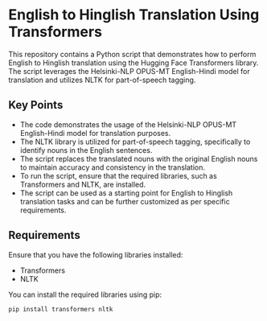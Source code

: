 # English to Hinglish Translation Using Transformers

This repository contains a Python script that demonstrates how to perform English to Hinglish translation using the Hugging Face Transformers library. The script leverages the Helsinki-NLP OPUS-MT English-Hindi model for translation and utilizes NLTK for part-of-speech tagging.

## Key Points

- The code demonstrates the usage of the Helsinki-NLP OPUS-MT English-Hindi model for translation purposes.
- The NLTK library is utilized for part-of-speech tagging, specifically to identify nouns in the English sentences.
- The script replaces the translated nouns with the original English nouns to maintain accuracy and consistency in the translation.
- To run the script, ensure that the required libraries, such as Transformers and NLTK, are installed.
- The script can be used as a starting point for English to Hinglish translation tasks and can be further customized as per specific requirements.

## Requirements

Ensure that you have the following libraries installed:

- Transformers
- NLTK

You can install the required libraries using pip:

```bash
pip install transformers nltk
